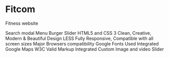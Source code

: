 # Fitcom
Fitness website

Search modal
Menu Burger
Slider
HTML5 and CSS 3
Clean, Creative, Modern & Beautiful Design
LESS
Fully Responsive, Compatible with all screen sizes
Major Browsers compatibility
Google Fonts Used
Integrated Google Maps
W3C Valid Markup
Integrated Custom Image and video Slider
